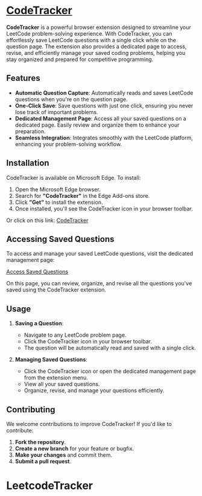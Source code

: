 # [CodeTracker](https://microsoftedge.microsoft.com/addons/detail/cfcmhhhpceojgdlcobapopmehbefnmcp)

**CodeTracker** is a powerful browser extension designed to streamline your LeetCode problem-solving experience. With CodeTracker, you can effortlessly save LeetCode questions with a single click while on the question page. The extension also provides a dedicated page to access, revise, and efficiently manage your saved coding problems, helping you stay organized and prepared for competitive programming.

## Features

- **Automatic Question Capture**: Automatically reads and saves LeetCode questions when you're on the question page.
- **One-Click Save**: Save questions with just one click, ensuring you never lose track of important problems.
- **Dedicated Management Page**: Access all your saved questions on a dedicated page. Easily review and organize them to enhance your preparation.
- **Seamless Integration**: Integrates smoothly with the LeetCode platform, enhancing your problem-solving workflow.

## Installation

CodeTracker is available on Microsoft Edge. To install:

1. Open the Microsoft Edge browser.
2. Search for **"CodeTracker"** in the Edge Add-ons store.
3. Click **"Get"** to install the extension.
4. Once installed, you'll see the CodeTracker icon in your browser toolbar.

Or click on this link: [CodeTracker](https://microsoftedge.microsoft.com/addons/detail/cfcmhhhpceojgdlcobapopmehbefnmcp)

## Accessing Saved Questions

To access and manage your saved LeetCode questions, visit the dedicated management page:

[Access Saved Questions](https://leetcode-tracker-extension.netlify.app/)

On this page, you can review, organize, and revise all the questions you've saved using the CodeTracker extension.


## Usage

1. **Saving a Question**: 
   - Navigate to any LeetCode problem page.
   - Click the CodeTracker icon in your browser toolbar.
   - The question will be automatically read and saved with a single click.

2. **Managing Saved Questions**:
   - Click the CodeTracker icon or open the dedicated management page from the extension menu.
   - View all your saved questions.
   - Organize, revise, and manage your questions efficiently.
  
## Contributing

We welcome contributions to improve CodeTracker! If you'd like to contribute:

1. **Fork the repository**.
2. **Create a new branch** for your feature or bugfix.
3. **Make your changes** and commit them.
4. **Submit a pull request**.
# LeetcodeTracker
